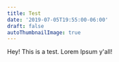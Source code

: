 ```yaml
---
title: Test
date: '2019-07-05T19:55:00-06:00'
draft: false
autoThumbnailImage: true
---
```

Hey! This is a test. Lorem Ipsum y'all!
